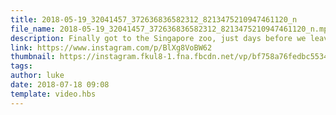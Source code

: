 ```yaml
---
title: 2018-05-19_32041457_372636836582312_8213475210947461120_n
file_name: 2018-05-19_32041457_372636836582312_8213475210947461120_n.mp4
description: Finally got to the Singapore zoo, just days before we leave!
link: https://www.instagram.com/p/BlXg8VoBW62
thumbnail: https://instagram.fkul8-1.fna.fbcdn.net/vp/bf758a76fedbc55347768a61e4c296fc/5C03E1B7/t51.2885-15/sh0.08/e35/s640x640/36626889_229069914482666_6511124675039330304_n.jpg?ig_cache_key=MTgyNjA3MjYxMjgwMDE1MTM3MQ%3D%3D.2
tags: 
author: luke
date: 2018-07-18 09:08
template: video.hbs
---
```

